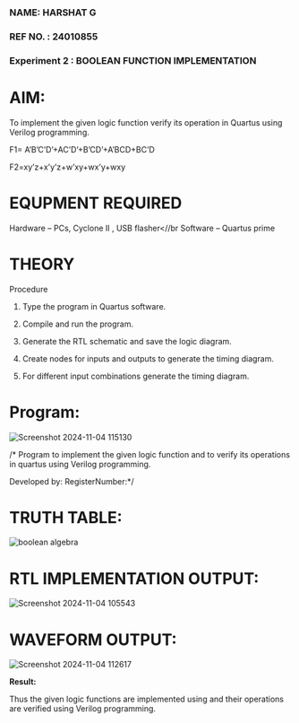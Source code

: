 ### NAME: HARSHAT G 
### REF NO. : 24010855
### Experiment 2 : BOOLEAN FUNCTION IMPLEMENTATION 


# AIM:

To implement the given logic function verify its operation in Quartus using Verilog programming.

F1= A’B’C’D’+AC’D’+B’CD’+A’BCD+BC’D 

F2=xy’z+x’y’z+w’xy+wx’y+wxy

# EQUPMENT REQUIRED

Hardware – PCs, Cyclone II , USB flasher<//br
Software – Quartus prime

# THEORY


Procedure

1.	Type the program in Quartus software.

2.	Compile and run the program.

3.	Generate the RTL schematic and save the logic diagram.

4.	Create nodes for inputs and outputs to generate the timing diagram.

5.	For different input combinations generate the timing diagram.


# Program:

![Screenshot 2024-11-04 115130](https://github.com/user-attachments/assets/bb42d479-0b70-4a73-af59-c3e7cd1d88ad)

/* Program to implement the given logic function and to verify its operations in quartus using Verilog programming. 

Developed by: RegisterNumber:*/

# TRUTH TABLE:

![boolean algebra](https://github.com/user-attachments/assets/ba0d2226-f268-4f19-8ad3-3f706ff1b9b8)


# RTL IMPLEMENTATION OUTPUT:

![Screenshot 2024-11-04 105543](https://github.com/user-attachments/assets/2016459a-ef93-487a-8a4b-bbdf6ccaab8b)


# WAVEFORM OUTPUT:

![Screenshot 2024-11-04 112617](https://github.com/user-attachments/assets/f3006c85-12a1-4d8a-aeb0-e599b589222c)

**Result:**

Thus the given logic functions are implemented using and their operations are verified using Verilog programming.

